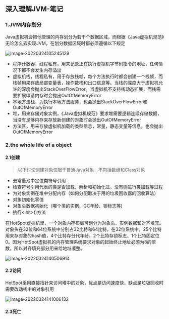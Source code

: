 ## 深入理解JVM-笔记

### 1.JVM内存划分

Java虚拟机会把他管理的内存划分为若干个数据区域，而根据《Java虚拟机规范》无论怎么去实现JVM，在划分数据区域时都必须遵循以下规定

![image-20220324105245129](https://gitee.com/BossZyy/note_img/raw/master/data/image-20220324105245129.png)

- 程序计数器，线程私有，用来记录正在执行虚拟机字节码指令的地址，任何情况下都不会发生内存溢出
- 虚拟机栈，线程私有，用于存放栈帧，每个方法执行时都会创建一个栈帧，而栈帧用来存放局部变量表，操作数栈和出口信息等。当栈的深度大于虚拟机允许的深度会抛出StackOverFlowError。当虚拟机不支持栈动态扩展，而栈需要扩展申请内存时会抛出OutOfMemoryError
- 本地方法栈，为执行本地方法服务，也会抛出StackOverFlowError和OutOfMemoryError
- 堆，用来存储对象实例，《Java虚拟机规范》要求堆需要逻辑连续存储数据，当没有足够内存来存放新创建的对象时会抛出OutOfMemoryError
- 方法区，用来存放虚拟机加载的类型信息，常量，静态变量等信息，也会抛出OutOfMemoryError

### 2.the whole life of a object

#### 2.1创建

> 以下讨论创建对象仅限于普通Java对象，不包括数组和Class对象

- 去常量池中定位类符号引用
- 检查符号引用代表的类是否加载、解析和初始化过，没有则进行类加载等过程
- 为对象实例在堆中分配内存（如何分配取决于用的垃圾回收器的回收算法）
- 对象初始化零值
- 对象头数据初始化（哪个类的实例、GC年龄、锁标志等)
- 执行\<init>()方法

在HotSpot虚拟机里，一个对象内存布局可划分为对象头、实例数据和对齐填充。对象头在32位和64位系统中分别占32比特和64比特，在32位系统中，25个比特用来存对象的hash值，4个比特存分代年龄，2个比特存锁标志，1个比特固定位0。因为HotSpot虚拟机的内存管理系统要求对象的起始终止地址必须为8的倍数，所以对齐填充部分用来给地址凑整。

![image-20220324140506914](https://gitee.com/BossZyy/note_img/raw/master/data/image-20220324140506914.png)

#### 2.2访问

HotSpot采用直接指针来访问堆中的对象，优点是访问速度快，缺点是垃圾回收时需要改动栈中的对象引用

![image-20220324141006132](https://gitee.com/BossZyy/note_img/raw/master/data/image-20220324141006132.png)

#### 2.3死亡